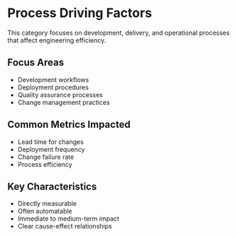 # Process Driving Factors

This category focuses on development, delivery, and operational processes that affect engineering efficiency.

## Focus Areas
- Development workflows
- Deployment procedures
- Quality assurance processes
- Change management practices

## Common Metrics Impacted
- Lead time for changes
- Deployment frequency
- Change failure rate
- Process efficiency

## Key Characteristics
- Directly measurable
- Often automatable
- Immediate to medium-term impact
- Clear cause-effect relationships 